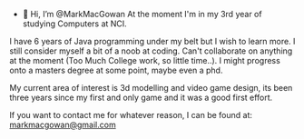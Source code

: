 - 👋 Hi, I’m @MarkMacGowan
At the moment I'm in my 3rd year of studying Computers at NCI.

I have 6 years of Java programming under my belt but I wish to learn more. I still consider myself a bit of a noob at coding.
Can't collaborate on anything at the moment (Too Much College work, so little time..). 
I might progress onto a masters degree at some point, maybe even a phd.

My current area of interest is 3d modelling and video game design, its been three years since my first and only game and it was a good first effort.

If you want to contact me for whatever reason,
I can be found at:
markmacgowan@gmail.com

<!---
MarkMacGowan/MarkMacGowan is a ✨ special ✨ repository because its `README.md` (this file) appears on your GitHub profile.
You can click the Preview link to take a look at your changes.
--->
